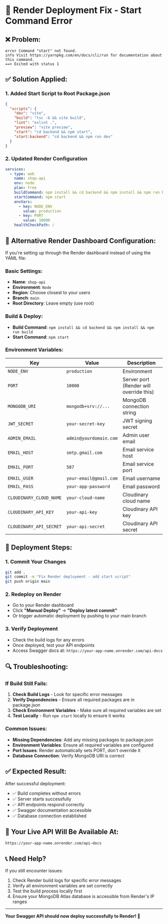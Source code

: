# 🚀 Render Deployment Fix - Start Command Error

## ❌ **Problem:**
```
error Command "start" not found.
info Visit https://yarnpkg.com/en/docs/cli/run for documentation about this command.
==> Exited with status 1
```

## ✅ **Solution Applied:**

### 1. **Added Start Script to Root Package.json**
```json
{
  "scripts": {
    "dev": "vite",
    "build": "tsc -b && vite build",
    "lint": "eslint .",
    "preview": "vite preview",
    "start": "cd backend && npm start",
    "start:backend": "cd backend && npm run dev"
  }
}
```

### 2. **Updated Render Configuration**
```yaml
services:
  - type: web
    name: shop-api
    env: node
    plan: free
    buildCommand: npm install && cd backend && npm install && npm run build
    startCommand: npm start
    envVars:
      - key: NODE_ENV
        value: production
      - key: PORT
        value: 10000
    healthCheckPath: /
```

## 🔧 **Alternative Render Dashboard Configuration:**

If you're setting up through the Render dashboard instead of using the YAML file:

### **Basic Settings:**
- **Name**: `shop-api`
- **Environment**: `Node`
- **Region**: Choose closest to your users
- **Branch**: `main`
- **Root Directory**: Leave empty (use root)

### **Build & Deploy:**
- **Build Command**: `npm install && cd backend && npm install && npm run build`
- **Start Command**: `npm start`

### **Environment Variables:**
| Key | Value | Description |
|-----|-------|-------------|
| `NODE_ENV` | `production` | Environment |
| `PORT` | `10000` | Server port (Render will override this) |
| `MONGODB_URI` | `mongodb+srv://...` | MongoDB connection string |
| `JWT_SECRET` | `your-secret-key` | JWT signing secret |
| `ADMIN_EMAIL` | `admin@yourdomain.com` | Admin user email |
| `EMAIL_HOST` | `smtp.gmail.com` | Email service host |
| `EMAIL_PORT` | `587` | Email service port |
| `EMAIL_USER` | `your-email@gmail.com` | Email username |
| `EMAIL_PASS` | `your-app-password` | Email password |
| `CLOUDINARY_CLOUD_NAME` | `your-cloud-name` | Cloudinary cloud name |
| `CLOUDINARY_API_KEY` | `your-api-key` | Cloudinary API key |
| `CLOUDINARY_API_SECRET` | `your-api-secret` | Cloudinary API secret |

## 🚀 **Deployment Steps:**

### 1. **Commit Your Changes**
```bash
git add .
git commit -m "Fix Render deployment - add start script"
git push origin main
```

### 2. **Redeploy on Render**
- Go to your Render dashboard
- Click **"Manual Deploy"** → **"Deploy latest commit"**
- Or trigger automatic deployment by pushing to your main branch

### 3. **Verify Deployment**
- Check the build logs for any errors
- Once deployed, test your API endpoints
- Access Swagger docs at: `https://your-app-name.onrender.com/api-docs`

## 🔍 **Troubleshooting:**

### **If Build Still Fails:**
1. **Check Build Logs** - Look for specific error messages
2. **Verify Dependencies** - Ensure all required packages are in package.json
3. **Check Environment Variables** - Make sure all required variables are set
4. **Test Locally** - Run `npm start` locally to ensure it works

### **Common Issues:**
- **Missing Dependencies**: Add any missing packages to package.json
- **Environment Variables**: Ensure all required variables are configured
- **Port Issues**: Render automatically sets PORT, don't override it
- **Database Connection**: Verify MongoDB URI is correct

## ✅ **Expected Result:**

After successful deployment:
- ✅ Build completes without errors
- ✅ Server starts successfully
- ✅ API endpoints respond correctly
- ✅ Swagger documentation accessible
- ✅ Database connection established

## 🎯 **Your Live API Will Be Available At:**
```
https://your-app-name.onrender.com/api-docs
```

## 📞 **Need Help?**

If you still encounter issues:
1. Check Render build logs for specific error messages
2. Verify all environment variables are set correctly
3. Test the build process locally first
4. Ensure your MongoDB Atlas database is accessible from Render's IP ranges

---

**Your Swagger API should now deploy successfully to Render! 🚀**
